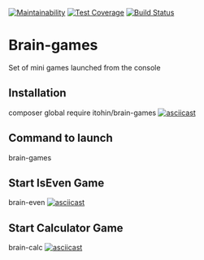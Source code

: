 [![Maintainability](https://api.codeclimate.com/v1/badges/fe6298a768e8026a2b4f/maintainability)](https://codeclimate.com/github/itohin/project-lvl1-s426/maintainability)
[![Test Coverage](https://api.codeclimate.com/v1/badges/fe6298a768e8026a2b4f/test_coverage)](https://codeclimate.com/github/itohin/project-lvl1-s426/test_coverage)
[![Build Status](https://travis-ci.org/itohin/project-lvl1-s426.svg?branch=master)](https://travis-ci.org/itohin/project-lvl1-s426)

# Brain-games
Set of mini games launched from the console

## Installation

composer global require itohin/brain-games
[![asciicast](https://asciinema.org/a/STf8ZIkxwDr2g0dmWAZ80dsFO.svg)](https://asciinema.org/a/STf8ZIkxwDr2g0dmWAZ80dsFO)

## Command to launch

brain-games

## Start IsEven Game

brain-even
[![asciicast](https://asciinema.org/a/KJ40GExHiSqkZIopnXNsYqrjR.svg)](https://asciinema.org/a/KJ40GExHiSqkZIopnXNsYqrjR)

## Start Calculator Game

brain-calc
[![asciicast](https://asciinema.org/a/mXKbTjdLZrSiu3MLe3QYdD1Ak.svg)](https://asciinema.org/a/mXKbTjdLZrSiu3MLe3QYdD1Ak)
